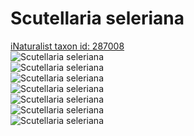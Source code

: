 
Scutellaria seleriana
=====================
  
[iNaturalist taxon id: 287008](https://www.inaturalist.org/taxa/287008)  
![Scutellaria seleriana](https://inaturalist-open-data.s3.amazonaws.com/photos/167347745/medium.jpg)  
![Scutellaria seleriana](https://inaturalist-open-data.s3.amazonaws.com/photos/167348418/medium.jpg)  
![Scutellaria seleriana](https://inaturalist-open-data.s3.amazonaws.com/photos/167348517/medium.jpg)  
![Scutellaria seleriana](https://inaturalist-open-data.s3.amazonaws.com/photos/167348676/medium.jpg)  
![Scutellaria seleriana](https://inaturalist-open-data.s3.amazonaws.com/photos/167348775/medium.jpg)  
![Scutellaria seleriana](https://inaturalist-open-data.s3.amazonaws.com/photos/167349203/medium.jpg)  
![Scutellaria seleriana](https://inaturalist-open-data.s3.amazonaws.com/photos/167349251/medium.jpg)